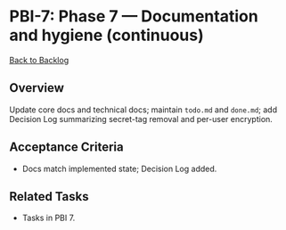 # PBI-7: Phase 7 — Documentation and hygiene (continuous)

[Back to Backlog](../backlog.md#user-content-7)

## Overview
Update core docs and technical docs; maintain `todo.md` and `done.md`; add Decision Log summarizing secret-tag removal and per-user encryption.

## Acceptance Criteria
- Docs match implemented state; Decision Log added.

## Related Tasks
- Tasks in PBI 7.

